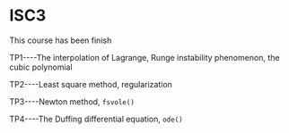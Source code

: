 # ISC3

This course has been finish

TP1----The interpolation of Lagrange, Runge
instability phenomenon, the cubic polynomial

TP2----Least square method, regularization

TP3----Newton method, `fsvole()`

TP4----The Duffing differential equation, `ode()` 
